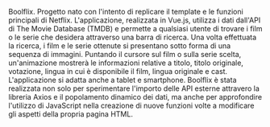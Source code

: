 Boolflix. Progetto nato con l'intento di replicare il template e le funzioni principali di Netflix. L'applicazione, realizzata in Vue.js, utilizza i dati dall'API di The Movie Database (TMDB) e permette a qualsiasi utente di trovare i film o le serie che desidera attraverso una barra di ricerca. Una volta effettuata la ricerca, i film e le serie ottenute si presentano sotto forma di una sequenza di immagini. 
Puntando il cursore sul film o sulla serie scelta, un'animazione mostrerà le informazioni relative a titolo, titolo originale, votazione, lingua in cui è disponibile il film, lingua originale e cast. L'applicazione si adatta anche a tablet e smartphone. 
Boolflix è stata realizzata non solo per sperimentare l'importo delle API esterne attravero la libreria Axios e il popolamento dinamico dei dati, ma anche per approfondire l'utilizzo di JavaScript nella creazione di nuove funzioni volte a modificare gli aspetti della propria pagina HTML.
